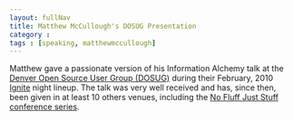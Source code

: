 ```yaml
---
layout: fullNav
title: Matthew McCullough's DOSUG Presentation
category : 
tags : [speaking, matthewmccullough]
---
```

Matthew gave a passionate version of his Information Alchemy talk at the [Denver Open Source User Group (DOSUG)](http://denveropensource.org/) during their February, 2010 [Ignite](http://ignite.oreilly.com/) night lineup. The talk was very well received and has, since then, been given in at least 10 others venues, including the [No Fluff Just Stuff conference series](http://nofluffjuststuff.com/).

<object width="580" height="360"><param name="movie" value="http://www.youtube.com/v/PiIHx6py72E&hl=en_US&fs=1&rel=0&color1=0xe1600f&color2=0xfebd01&border=1" /><param name="allowFullScreen" value="true" /><param name="allowscriptaccess" value="always" /><embed src="http://www.youtube.com/v/PiIHx6py72E&hl=en_US&fs=1&rel=0&color1=0xe1600f&color2=0xfebd01&border=1" type="application/x-shockwave-flash" allowscriptaccess="always" allowfullscreen="true" width="580" height="360"></embed></object>
